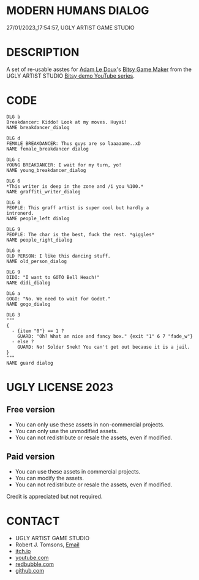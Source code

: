MODERN HUMANS DIALOG
====================
27/01/2023_17:54:57, UGLY ARTIST GAME STUDIO

DESCRIPTION
===========

A set of re-usable asstes for [Adam Le Doux](https://twitter.com/adamledoux)'s 
[Bitsy Game Maker](https://ledoux.itch.io/bitsy) from the UGLY ARTIST 
STUDIO [Bitsy demo YouTube series](https://www.youtube.com/@uglyartistgamestudio).

CODE
====

	DLG b
	Breakdancer: Kiddo! Look at my moves. Huyai! 
	NAME breakdancer_dialog

	DLG d
	FEMALE BREAKDANCER: Thus guys are so laaaaame..xD
	NAME female_breakdancer dialog

	DLG c
	YOUNG BREAKDANCER: I wait for my turn, yo!
	NAME young_breakdancer_dialog

	DLG 6
	*This writer is deep in the zone and /i you %100.* 
	NAME graffiti_writer_dialog

	DLG 8
	PEOPLE: This graff artist is super cool but hardly a 
	intronerd. 
	NAME people_left dialog

	DLG 9
	PEOPLE: The char is the best, fuck the rest. *giggles*
	NAME people_right_dialog

	DLG e
	OLD PERSON: I like this dancing stuff. 
	NAME old_person_dialog

	DLG 9
	DIDI: "I want to GOTO Bell Heach!" 
	NAME didi_dialog

	DLG a
	GOGO: "No. We need to wait for Godot." 
	NAME gogo_dialog

	DLG 3
	"""
 	{
  	  - {item "0"} == 1 ?
    	GUARD: "Oh? What an nice and fancy box." {exit "1" 6 7 "fade_w"}
  	  - else ?
    	GUARD: No! Solder Snek! You can't get out because it is a jail. 
	}
	"""
	NAME guard dialog


UGLY LICENSE 2023
================= 

Free version
------------

* You can only use these assets in non-commercial projects.
* You can only use the unmodified assets.
* You can not redistribute or resale the assets, even if modified.

Paid version
------------

* You can use these assets in commercial projects.
* You can modify the assets.
* You can not redistribute or resale  the assets, even if modified.

Credit is appreciated but not required.

CONTACT
=======

* UGLY ARTIST GAME STUDIO
* Robert J. Tomsons, [Email](robertjtomsons@icloud.com)
* [itch.io](https://ugly-artist-studio.itch.io) 
* [youtube.com](https://www.youtube.com/@uglyartistgamestudio)
* [redbubble.com](https://www.redbubble.com/people/uglyartistmerch/)
* [github.com](https://github.com/uglyartistgamestudio)